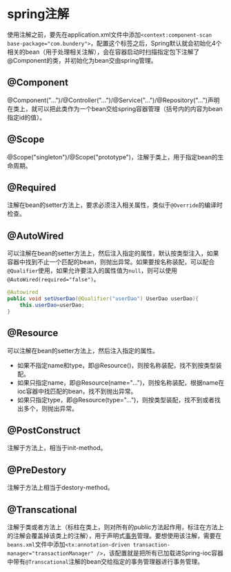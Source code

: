 # spring注解

使用注解之前，要先在application.xml文件中添加`<context:component-scan base-package="com.bundery">`，配置这个标签之后，Spring默认就会初始化4个相关的bean（用于处理相关注解），会在容器启动时扫描指定包下注解了@Component的类，并初始化为bean交由spring管理。

## @Component
@Component("...")/@Controller("...")/@Service("...")/@Repository("...")声明在类上，就可以把此类作为一个bean交给spring容器管理（括号内的内容为bean指定id的值）。

## @Scope
@Scope("singleton")/@Scope("prototype")，注解于类上，用于指定bean的生命周期。

## @Required
注解在bean的setter方法上，要求必须注入相关属性，类似于`@Override`的编译时检查。

## @AutoWired
可以注解在bean的setter方法上，然后注入指定的属性，默认按类型注入，如果容器中找到不止一个匹配的bean，则抛出异常。如果要按名称装配，可以配合`@Qualifier`使用，如果允许要注入的属性值为`null`，则可以使用`@AutoWired(required="false")`。

```java
@Autowired
public void setUserDao(@Qualifier("userDao") UserDao userDao){
    this.userDao=userDao;
}
```

## @Resource
可以注解在bean的setter方法上，然后注入指定的属性。

* 如果不指定name和type，即@Resource()，则按名称装配，找不到按类型装配。
* 如果只指定name，即@Resource(name="...")，则按名称装配，根据name在ioc容器中找匹配的bean，找不到抛出异常。
* 如果只指定type，即@Resource(type="...")，则按类型装配，找不到或者找出多个，则抛出异常。

## @PostConstruct
注解于方法上，相当于init-method。

## @PreDestory
注解于方法上相当于destory-method。

## @Transcational
注解于类或者方法上（标柱在类上，则对所有的public方法起作用，标注在方法上的注解会覆盖掉该类上的注解），用于声明式[事务](/content/spring/transcation.html)管理。要想使用该注解，需要在`beans.xml`文件中添加`<tx:annotation-driven transaction-manager="transactionManager" />`，该配置就是把所有已加载进Spring-ioc容器中带有`@Transcational`注解的bean交给指定的事务管理器进行事务管理。
